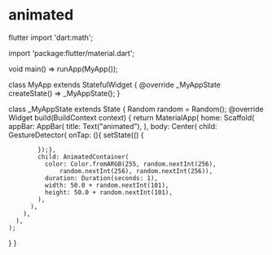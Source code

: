 # animated
flutter
import 'dart:math';

import 'package:flutter/material.dart';

void main() => runApp(MyApp());

class MyApp extends StatefulWidget {
  @override
  _MyAppState createState() => _MyAppState();
}

class _MyAppState extends State<MyApp> {
  Random random = Random();
  @override
  Widget build(BuildContext context) {
    return MaterialApp(
      home: Scaffold(
        appBar: AppBar(
          title: Text("animated"),
        ),
        body: Center(
          child: GestureDetector(
            onTap: (){ setState(() {
              
            });},
            child: AnimatedContainer(
              color: Color.fromARGB(255, random.nextInt(256),
                  random.nextInt(256), random.nextInt(256)),
              duration: Duration(seconds: 1),
              width: 50.0 + random.nextInt(101),
              height: 50.0 + random.nextInt(101),
            ),
          ),
        ),
      ),
    );
  }
}
